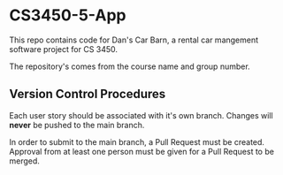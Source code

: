 # CS3450-5-App

This repo contains code for Dan's Car Barn, a rental car mangement software project for CS 3450.

The repository's comes from the course name and group number. 

## Version Control Procedures

Each user story should be associated with it's own branch. Changes will **never** be pushed to the main branch. 

In order to submit to the main branch, a Pull Request must be created. Approval from at least one 
person must be given for a Pull Request to be merged.
